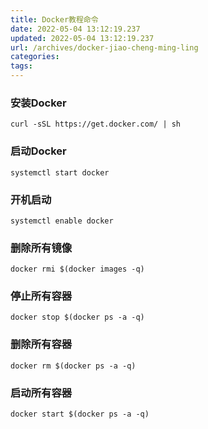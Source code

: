```yaml
---
title: Docker教程命令
date: 2022-05-04 13:12:19.237
updated: 2022-05-04 13:12:19.237
url: /archives/docker-jiao-cheng-ming-ling
categories: 
tags: 
---
```


### 安装Docker
```
curl -sSL https://get.docker.com/ | sh
```
### 启动Docker
```
systemctl start docker
```
### 开机启动
```
systemctl enable docker
```
### 删除所有镜像
```
docker rmi $(docker images -q)
```
### 停止所有容器
```
docker stop $(docker ps -a -q)
```
### 删除所有容器
```
docker rm $(docker ps -a -q)
```
### 启动所有容器
```
docker start $(docker ps -a -q)
```


